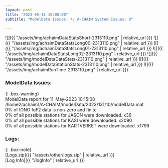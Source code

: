 ```yaml
---
layout: post
title: "2023-05-11 10:00:00"
subtitle: "ModelData Issues: 4; A-CHAIM System Issues: 0"

---
```


![]({{ "/assets/img/achaimDataStatsShort-2313110.png" | relative_url }})
![]({{ "/assets/img/achaimDataStatsLong00-2313110.png" | relative_url }})
![]({{ "/assets/img/achaimDataStatsLong01-2313110.png" | relative_url }})
![]({{ "/assets/img/achaimDataStatsLong02-2313110.png" | relative_url }})
![]({{ "/assets/img/modelDataDataStats-2313110.png" | relative_url }})
![]({{ "/assets/img/modelDataStationStats-2313110.png" | relative_url }})
![]({{ "/assets/img/achaimRunTime-2313110.png" | relative_url }})


### ModelData Issues:  
  
{: .box-warning}  
 ModelData report for 11-May-2023 10:15:08   
 /home2/achaim1/A-CHAIM/modelData/2023/131/10/modelData.mat   
 0% of IONO foF2 data is non-zero and finite.   
 0% of all possible stations for JASON were downloaded. x36   
 0% of all possible stations for KASI were downloaded. x2090   
 0% of all possible stations for KARTVERKET were downloaded. x1799   
  


### Logs:  
  
{: .box-note}  
[Logs.zip]({{ "/assets/other/logs.zip" | relative_url }})  
[Log Info]({{ "/logInfo" | relative_url }})  
